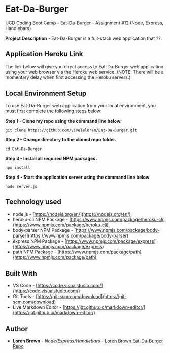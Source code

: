 # Eat-Da-Burger

UCD Coding Boot Camp - Eat-Da-Burger - Assignment #12 (Node, Express, Handlebars)

 <p></p>
 
**Project Description** - Eat-Da-Burger is a full-stack web application that ??.

## Application Heroku Link

The link below will give you direct access to Eat-Da-Burger web application using your web browser via the Heroku web service. (NOTE: There will be a momentary delay when first accessing the Heroku servers.)

## Local Environment Setup

To use Eat-Da-Burger web application from your local environment, you must first complete the following steps below:

**Step 1 - Clone my repo using the command line below.**

```
git clone https://github.com/viveleloren/Eat-Da-Burger.git
```

**Step 2 - Change directory to the cloned repo folder.**

```
cd Eat-Da-Burger
```

**Step 3 - Install all required NPM packages.**

```
npm install
```

**Step 4 - Start the application server using the command line below**

```
node server.js
```

## Technology used

- node.js - [https://nodejs.org/en/](https://nodejs.org/en/)
- heroku-cli NPM Package - [https://www.npmjs.com/package/heroku-cli](https://www.npmjs.com/package/heroku-cli)
- body-parser NPM Package - [https://www.npmjs.com/package/body-parser](https://www.npmjs.com/package/body-parser)
- express NPM Package - [https://www.npmjs.com/package/express](https://www.npmjs.com/package/express)
- path NPM Package - [https://www.npmjs.com/package/path](https://www.npmjs.com/package/path)

<!--
- node.js - [https://nodejs.org/en/](https://nodejs.org/en/)
- mysql NPM Package - [https://www.npmjs.com/package/mysql](https://www.npmjs.com/package/mysql)
- inquirer NPM Package - [https://www.npmjs.com/package/inquirer](https://www.npmjs.com/package/inquirer)
- cli-table NPM Package - [https://www.npmjs.com/package/cli-table](https://www.npmjs.com/package/cli-table)
- heroku-cli NPM Package - [https://www.npmjs.com/package/heroku-cli](https://www.npmjs.com/package/heroku-cli)
- express NPM Package - [https://www.npmjs.com/package/express](https://www.npmjs.com/package/express)
- path - [https://www.npmjs.com/package/path](https://www.npmjs.com/package/path)
- body-parser NPM Package - [https://www.npmjs.com/package/body-parser](https://www.npmjs.com/package/body-parser)
-->

## Built With

- VS Code - [https://code.visualstudio.com/](https://code.visualstudio.com/)
- Git Tools - [https://git-scm.com/download](https://git-scm.com/download)
- Live Markdown Editor - [https://jbt.github.io/markdown-editor/](https://jbt.github.io/markdown-editor/)

## Author

- **Loren Brown** - _Node/Express/Handlebars_ - [Loren Brown Eat-Da-Burger Repo](https://github.com/viveleloren/Eat-Da-Burger)
